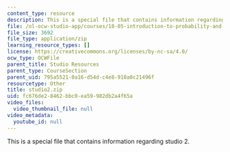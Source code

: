 ```yaml
---
content_type: resource
description: This is a special file that contains information regarding studio 2.
file: /ol-ocw-studio-app/courses/18-05-introduction-to-probability-and-statistics-spring-2014/fc676de28462bbc0ea59982db2a4f65a_studio2.zip
file_size: 3692
file_type: application/zip
learning_resource_types: []
license: https://creativecommons.org/licenses/by-nc-sa/4.0/
ocw_type: OCWFile
parent_title: Studio Resources
parent_type: CourseSection
parent_uid: 795a5521-0a16-d54d-c4e8-910a0c21496f
resourcetype: Other
title: studio2.zip
uid: fc676de2-8462-bbc0-ea59-982db2a4f65a
video_files:
  video_thumbnail_file: null
video_metadata:
  youtube_id: null
---
```

This is a special file that contains information regarding studio 2.